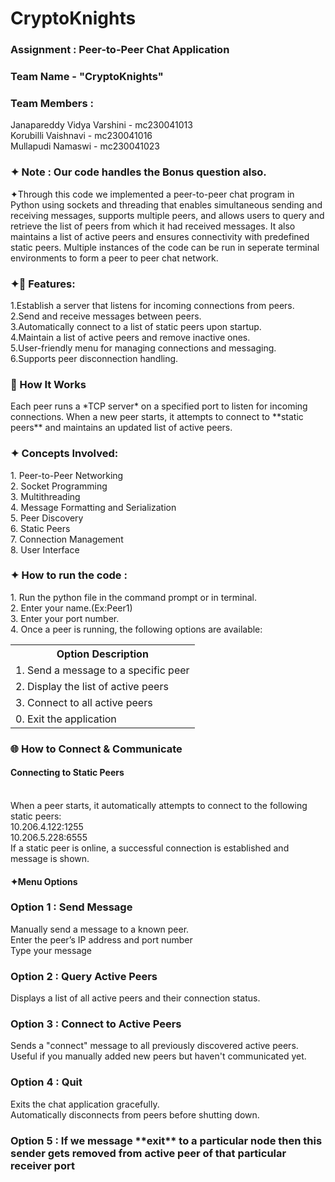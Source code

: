 # CryptoKnights

<h3>Assignment :  Peer-to-Peer Chat Application </h3> 

<h3>Team Name   -   "CryptoKnights" </h3>

<h3>Team Members : </h3>
  Janapareddy Vidya Varshini  -    mc230041013 <br>
  Korubilli Vaishnavi         -    mc230041016 <br>
  Mullapudi Namaswi           -    mc230041023 <br>

 <h3> ✦ Note :  Our code handles the Bonus question also. </h3>

✦Through this code we implemented a peer-to-peer chat program in Python using sockets and threading that enables simultaneous 
sending and receiving messages, supports multiple peers, and allows users to query 
and retrieve the list of peers from which it had received messages. It also maintains a list of active peers and ensures connectivity with predefined static peers. Multiple instances of the code can be run in seperate terminal environments to form a peer to peer chat network. 

<h3>✦🚀 Features: </h3>
1.Establish a server that listens for incoming connections from peers.<br>
2.Send and receive messages between peers.<br>
3.Automatically connect to a list of static peers upon startup.<br>
4.Maintain a list of active peers and remove inactive ones.<br>
5.User-friendly menu for managing connections and messaging.<br>
6.Supports peer disconnection handling.<br>

<h3>📌 How It Works</h3>
Each peer runs a *TCP server* on a specified port to listen for incoming connections. When a new peer starts, it attempts to connect to **static peers** and maintains an updated list of active peers.  

<h3>✦ Concepts Involved: </h3> 
  1. Peer-to-Peer Networking <br>
  2. Socket Programming <br>
  3. Multithreading <br>
  4. Message Formatting and Serialization <br>
  5. Peer Discovery <br>
  6. Static Peers <br>
  7. Connection Management <br>
  8. User Interface <br>
 
<h3>✦ How to run the code : </h3> 
 1. Run the python file in the command prompt or in terminal. <br>
 2. Enter your name.(Ex:Peer1) <br>
 3. Enter your port number.<br>
 4. Once a peer is running, the following options are available:  <br>
 
  <table>
  <tr>
    <th>Option Description</th>
  </tr>
  <tr>
    <td>1. Send a message to a specific peer</td>
  </tr>
  <tr>
    <td>2. Display the list of active peers</td>
  </tr>
  <tr>
    <td>3. Connect to all active peers</td>
  </tr>
  <tr>
    <td>0. Exit the application</td>
  </tr>
</table>
  <h3>🌐 How to Connect & Communicate</h3>
   <h4>Connecting to Static Peers </h4> <br>
   When a peer starts, it automatically attempts to connect to the following static peers:<br>
   10.206.4.122:1255<br>
   10.206.5.228:6555<br>
  If a static peer is online, a successful connection is established and message is shown.<br>
  
  <h4>✦Menu Options</h4>
  
   <h3>Option 1 : Send Message</h3>
    Manually send a message to a known peer.<br>
    Enter the peer’s IP address and port number<br>
    Type your message<br>
    <h3>Option 2 : Query Active Peers</h3>
    Displays a list of all active peers and their connection status.<br>
    <h3>Option 3 : Connect to Active Peers</h3>
    Sends a "connect" message to all previously discovered active peers.<br>
    Useful if you manually added new peers but haven't communicated yet.<br>
    <h3>Option 4 : Quit</h3>
    Exits the chat application gracefully.<br>
    Automatically disconnects from peers before shutting down.<br>
    <h3>Option 5 : If we message **exit** to a particular node then this sender gets removed from active peer of that particular receiver port</h3>
    
    
   
  
  

  
    
      



